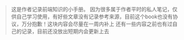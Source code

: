 > 这是作者记录前端知识的小手册。
> 因为很多属于作者平时的私人笔记，仅供自己学习使用，有好些文章没有记录参考来源，目前这个book也没有协议，万分抱歉！这块内容会尽量在一周内补上
> 还有一些内容之前也有过自己的记录，目前还没放出短期内会更新上去
